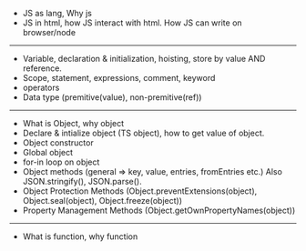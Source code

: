 
- JS as lang, Why js
- JS in html, how JS interact with html. How JS can write on browser/node

-----

- Variable, declaration & initialization, hoisting, store by value AND reference.
- Scope, statement, expressions, comment, keyword
- operators
- Data type (premitive(value), non-premitive(ref))

-----

- What is Object, why object
- Declare & intialize object (TS object), how to get value of object.
- Object constructor
- Global object
- for-in loop on object
- Object methods (general => key, value, entries, fromEntries etc.) Also JSON.stringify(), JSON.parse().
- Object Protection Methods (Object.preventExtensions(object), Object.seal(object), Object.freeze(object))
- Property Management Methods (Object.getOwnPropertyNames(object))


-----

- What is function, why function

